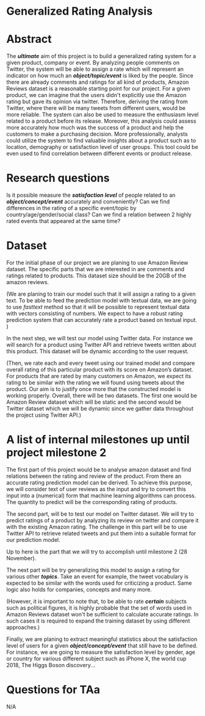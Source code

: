 # Generalized Rating Analysis


# Abstract
The ***ultimate*** aim of this project is to build a generalized rating system for a given product, company or event. By analyzing people comments on Twitter, the system will be able to assign a rate which will represent an indicator on how much an ***object/topic/event*** is liked by the people. Since there are already comments and ratings for all kind of products, Amazon Reviews dataset is a reasonable starting point for our project. 
For a given product, we can imagine that the users didn't explicitly use the Amazon rating but gave its opinion via twitter. Therefore, deriving the rating from Twitter, where there will be many tweets from different users, would be more reliable. The system can also be used to measure the enthusiasm level related to a product before its release. Moreover, this analysis could assess more accurately how much was the success of a product and help the customers to make a purchasing decision. More professionally, analysts could utilize the system to find valuable insights about a product such as to location, demography or satisfaction level of user groups. This tool could be even used to find correlation between different events or product release. 

# Research questions
Is it possible measure the ***satisfaction level*** of people related to an ***object/concept/event*** accurately and conveniently?
Can we find differences in the rating of a specific event/topic by country/age/gender/social class?
Can we find a relation between 2 highly rated events that appeared at the same time?

# Dataset
For the initial phase of our project we are planing to use Amazon Review dataset. The specific parts that we are interested in are comments and ratings related to products. This dataset size should be the 20GB of the amazon reviews.

(We are planing to train our model such that it will assign a rating to a given text. To be able to feed the prediction model with textual data, we are going to use *fasttext* method so that it will be possible to represent textual data with vectors consisting of numbers. We expect to have a robust rating prediction system that can accurately rate a product based on textual input. )


In the next step, we will test our model using Twitter data. For instance we will search for a product using Twitter API and retrieve tweets written about this product. This dataset will be dynamic according to the user request.

(Then, we rate each and every tweet using our trained model and compare overall rating of this particular product with its score on Amazon’s dataset. For products that are rated by many customers on Amazon, we expect its rating to be similar with the rating we will found using tweets about the product. Our aim is to justify once more that the constructed model is working properly. 
Overall, there will be two datasets. The first one would be Amazon Review dataset which will be static and the second would be Twitter dataset which we will be dynamic since we gather data throughout the project using Twitter API.)


# A list of internal milestones up until project milestone 2
The first part of this project would be to analyse amazon dataset and find relations between the rating and review of the product. From there an accurate rating prediction model can be derived. To achieve this purpose, we will consider text of user reviews as the input and try to convert this input into a (numerical) form that machine learning algorithms can process. The quantity to predict will be the corresponding rating of products.

The second part, will be to test our model on Twitter dataset. We will try to predict ratings of a product by analyzing its review on twitter and compare it with the existing Amazon rating. The challenge in this part will be to use Twitter API to retrieve related tweets and put them into a suitable format for our prediction model.

Up to here is the part that we will try to accomplish until milestone 2 (28 November).

The next part will be try generalizing this model to assign a rating for various other ***topics***. Take an event for example, the tweet vocabulary is expected to be similar with the words used for criticizing a product. Same logic also holds for companies, concepts and many more. 

(However, it is important to note that, to be able to rate ***certain*** subjects such as political figures, it is highly probable that the set of words used in Amazon Reviews dataset won't be sufficient to calculate accurate ratings. In such cases it is required to expand the training dataset by using different approaches.)

Finally, we are planing to extract meaningful statistics about the satisfaction level of users for a given ***object/concept/event*** that still have to be defined. For instance, we are going to measure the satisfaction level by gender, age or country for various different subject such as iPhone X, the world cup 2018, The Higgs Boson discovery...

# Questions for TAa
N/A
